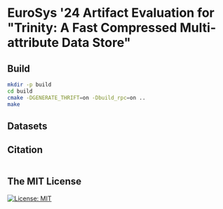 # EuroSys '24 Artifact Evaluation for "Trinity: A Fast Compressed Multi-attribute Data Store"

## Build

```bash
mkdir -p build
cd build
cmake -DGENERATE_THRIFT=on -Dbuild_rpc=on ..
make
```

## Datasets


## Citation
```bibtex

``` 

## The MIT License
[![License: MIT](https://img.shields.io/badge/License-MIT-yellow.svg)](https://opensource.org/licenses/MIT)  
